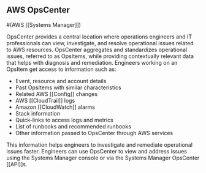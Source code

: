 ## AWS OpsCenter
#(AWS [[Systems Manager]])

OpsCenter provides a central location where operations engineers and IT professionals can view, investigate, and resolve operational issues related to AWS resources. OpsCenter aggregates and standardizes operational issues, referred to as OpsItems, while providing contextually relevant data that helps with diagnosis and remediation. Engineers working on an OpsItem get access to information such as:

-   Event, resource and account details
-   Past OpsItems with similar characteristics
-   Related AWS [[Config]] changes
-   AWS [[CloudTrail]] logs
-   Amazon [[CloudWatch]] alarms
-   Stack information
-   Quick-links to access logs and metrics
-   List of runbooks and recommended runbooks
-   Other information passed to OpsCenter through AWS services

This information helps engineers to investigate and remediate operational issues faster. Engineers can use OpsCenter to view and address issues using the Systems Manager console or via the Systems Manager OpsCenter [[API]]s.